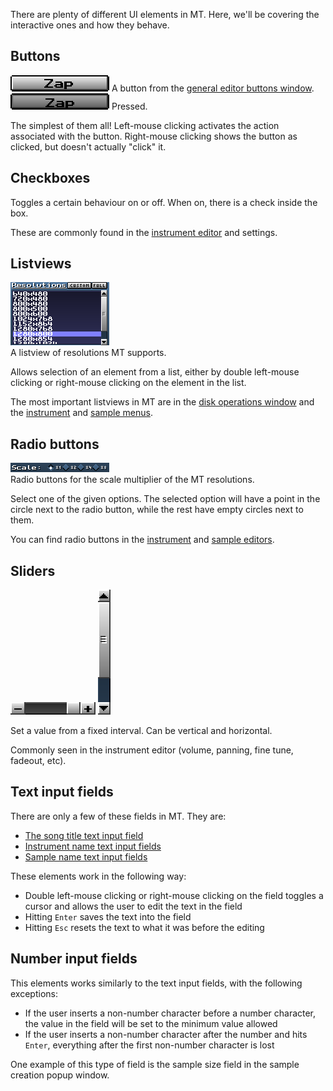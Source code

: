 There are plenty of different UI elements in MT.
Here, we'll be covering the interactive ones and how they behave.

## Buttons

![ui_elementButton.png](../img/ui_elementButton.png) A button from the [general editor buttons window](#general-editor-buttons-window).<br>
![ui_elementButtonPressed.png](../img/ui_elementButtonPressed.png) Pressed.

The simplest of them all!
Left-mouse clicking activates the action associated with the button.
Right-mouse clicking shows the button as clicked, but doesn't actually "click" it.

## Checkboxes

Toggles a certain behaviour on or off.
When on, there is a check inside the box.

These are commonly found in the [instrument editor](./ui.md#instrument-editor) and settings.

## Listviews

![ui_settings_resolutions](../img/ui_settings_resolutions.png)<br>
A listview of resolutions MT supports.

Allows selection of an element from a list, either by double left-mouse clicking or right-mouse clicking on the element in the list.

The most important listviews in MT are in the [disk operations window](./ui.md#disk-operations-window) and the [instrument](./ui.md#instrument-menu) and [sample menus](./ui.md#sample-menu).

## Radio buttons

![ui_settings_scale.png](../img/ui_settings_scale.png)<br>
Radio buttons for the scale multiplier of the MT resolutions.

Select one of the given options.
The selected option will have a point in the circle next to the radio button, while the rest have empty circles next to them.

You can find radio buttons in the [instrument](./ui.md#instrument-editor) and [sample editors](./ui.md#sample-editor).

## Sliders

![ui_sliderH](../img/ui_sliderH.png)
![ui_sliderV](../img/ui_sliderV.png)

Set a value from a fixed interval.
Can be vertical and horizontal.

Commonly seen in the instrument editor (volume, panning, fine tune, fadeout, etc).

## Text input fields

There are only a few of these fields in MT.
They are:

- [The song title text input field](./ui.md#song-title-length-and-peak-window--common-mt-options-toggle-window)
- [Instrument name text input fields](./ui.md#instrument-menu)
- [Sample name text input fields](./ui.md#sample-menu)

These elements work in the following way:

- Double left-mouse clicking or right-mouse clicking on the field toggles a cursor and allows the user to edit the text in the field
- Hitting `Enter` saves the text into the field
- Hitting `Esc` resets the text to what it was before the editing

## Number input fields

This elements works similarly to the text input fields, with the following exceptions:

- If the user inserts a non-number character before a number character, the value in the field will be set to the minimum value allowed
- If the user inserts a non-number character after the number and hits `Enter`, everything after the first non-number character is lost

One example of this type of field is the sample size field in the sample creation popup window.

<!-- TODO: Link the sample size setting popup window -->
